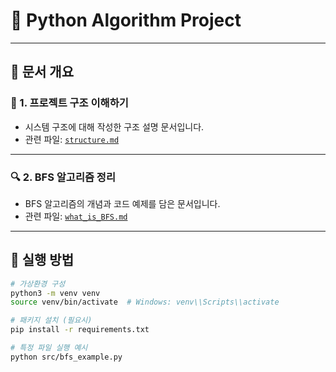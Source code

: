 # 📘 Python Algorithm Project

---

## 📂 문서 개요

### 📑 1. 프로젝트 구조 이해하기

- 시스템 구조에 대해 작성한 구조 설명 문서입니다.
- 관련 파일: [`structure.md`](./doc/structure.md)

---

### 🔍 2. BFS 알고리즘 정리

- BFS 알고리즘의 개념과 코드 예제를 담은 문서입니다.
- 관련 파일: [`what_is_BFS.md`](./doc/what_is_BFS.md)

---

## 🚀 실행 방법

```bash
# 가상환경 구성
python3 -m venv venv
source venv/bin/activate  # Windows: venv\\Scripts\\activate

# 패키지 설치 (필요시)
pip install -r requirements.txt

# 특정 파일 실행 예시
python src/bfs_example.py

